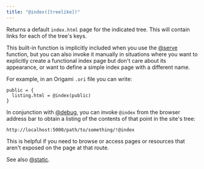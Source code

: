 ```yaml
---
title: "@index([treelike])"
---
```


Returns a default `index.html` page for the indicated tree. This will contain links for each of the tree's keys.

This built-in function is implicitly included when you use the [@serve](@serve) function, but you can also invoke it manually in situations where you want to explicitly create a functional index page but don't care about its appearance, or want to define a simple index page with a different name.

For example, in an Origami `.ori` file you can write:

```
public = {
  listing.html = @index(public)
}
```

In conjunction with [@debug](@debug.html), you can invoke `@index` from the browser address bar to obtain a listing of the contents of that point in the site's tree:

```
http://localhost:5000/path/to/something/!@index
```

This is helpful if you need to browse or access pages or resources that aren't exposed on the page at that route.

See also [@static](@static.html).
